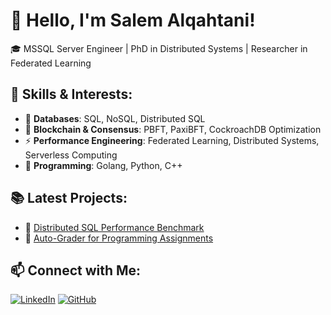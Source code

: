 # 👋 Hello, I'm Salem Alqahtani!

🎓 MSSQL Server Engineer | PhD in Distributed Systems | Researcher in Federated Learning

## 🔧 Skills & Interests:
- 💾 **Databases**: SQL, NoSQL, Distributed SQL
- 🔗 **Blockchain & Consensus**: PBFT, PaxiBFT, CockroachDB Optimization
- ⚡ **Performance Engineering**: Federated Learning, Distributed Systems, Serverless Computing
- 🚀 **Programming**: Golang, Python, C++

## 📚 Latest Projects:
- 🔹 [Distributed SQL Performance Benchmark](https://github.com/amjad-alqahtani/project-xyz)
- 🔹 [Auto-Grader for Programming Assignments](https://github.com/amjad-alqahtani/auto-grader)

## 📫 Connect with Me:
[![LinkedIn](https://img.shields.io/badge/LinkedIn-Connect-blue?style=flat&logo=linkedin)](https://www.linkedin.com/in/amjad-alqahtani)
[![GitHub](https://img.shields.io/badge/GitHub-Follow-black?style=flat&logo=github)](https://github.com/amjad-alqahtani)
